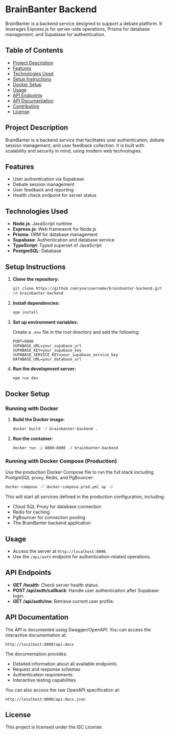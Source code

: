 # BrainBanter Backend

BrainBanter is a backend service designed to support a debate platform. It leverages Express.js for server-side operations, Prisma for database management, and Supabase for authentication.

## Table of Contents

- [Project Description](#project-description)
- [Features](#features)
- [Technologies Used](#technologies-used)
- [Setup Instructions](#setup-instructions)
- [Docker Setup](#docker-setup)
- [Usage](#usage)
- [API Endpoints](#api-endpoints)
- [API Documentation](#api-documentation)
- [Contributing](#contributing)
- [License](#license)

## Project Description

BrainBanter is a backend service that facilitates user authentication, debate session management, and user feedback collection. It is built with scalability and security in mind, using modern web technologies.

## Features

- User authentication via Supabase
- Debate session management
- User feedback and reporting
- Health check endpoint for server status

## Technologies Used

- **Node.js**: JavaScript runtime
- **Express.js**: Web framework for Node.js
- **Prisma**: ORM for database management
- **Supabase**: Authentication and database service
- **TypeScript**: Typed superset of JavaScript
- **PostgreSQL**: Database

## Setup Instructions

1. **Clone the repository:**

   ```bash
   git clone https://github.com/yourusername/brainbanter-backend.git
   cd brainbanter-backend
   ```

2. **Install dependencies:**

   ```bash
   npm install
   ```

3. **Set up environment variables:**

   Create a `.env` file in the root directory and add the following:

   ```plaintext
   PORT=8000
   SUPABASE_URL=your_supabase_url
   SUPABASE_KEY=your_supabase_key
   SUPABASE_SERVICE_KEY=your_supabase_service_key
   DATABASE_URL=your_database_url
   ```

4. **Run the development server:**

   ```bash
   npm run dev
   ```

## Docker Setup

### Running with Docker

1. **Build the Docker image:**
   ```bash
   docker build -t brainbanter-backend .
   ```

2. **Run the container:**
   ```bash
   docker run -p 8000:8000 -d brainbanter-backend
   ```

### Running with Docker Compose (Production)

Use the production Docker Compose file to run the full stack including PostgreSQL proxy, Redis, and PgBouncer:

```bash
docker-compose -f docker-compose.prod.yml up -d
```

This will start all services defined in the production configuration, including:
- Cloud SQL Proxy for database connection
- Redis for caching
- PgBouncer for connection pooling
- The BrainBanter backend application

## Usage

- Access the server at `http://localhost:8000`.
- Use the `/api/auth` endpoint for authentication-related operations.

## API Endpoints

- **GET /health**: Check server health status.
- **POST /api/auth/callback**: Handle user authentication after Supabase login.
- **GET /api/auth/me**: Retrieve current user profile.

## API Documentation

The API is documented using Swagger/OpenAPI. You can access the interactive documentation at:

```
http://localhost:8000/api-docs
```

The documentation provides:

- Detailed information about all available endpoints
- Request and response schemas
- Authentication requirements
- Interactive testing capabilities

You can also access the raw OpenAPI specification at:

```
http://localhost:8000/api-docs.json
```

## License

This project is licensed under the ISC License.

